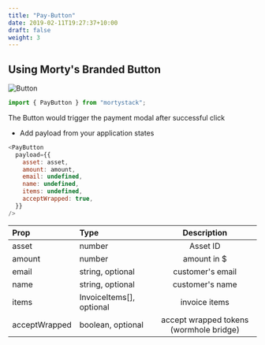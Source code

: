 ```yaml
---
title: "Pay-Button"
date: 2019-02-11T19:27:37+10:00
draft: false
weight: 3
---
```


## Using Morty's Branded Button

![Button](https://firebasestorage.googleapis.com/v0/b/mortywalletng.appspot.com/o/badge.png?alt=media&token=0940d98c-54d1-49b5-bc2c-c889f6bf08ed)


```javascript
import { PayButton } from "mortystack";
```

The Button would trigger the payment modal after successful click

- Add payload from your application states

```javascript
<PayButton
  payload={{
    asset: asset,
    amount: amount,
    email: undefined,
    name: undefined,
    items: undefined,
    acceptWrapped: true,
  }}
/>
```

| Prop          | Type                     |               Description               |
| :------------ | :----------------------- | :-------------------------------------: |
| asset         | number                   |                Asset ID                 |
| amount        | number                   |               amount in $               |
| email         | string, optional         |            customer's email             |
| name          | string, optional         |             customer's name             |
| items         | InvoiceItems[], optional |              invoice items              |
| acceptWrapped | boolean, optional        | accept wrapped tokens (wormhole bridge) |
